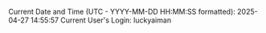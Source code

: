 Current Date and Time (UTC - YYYY-MM-DD HH:MM:SS formatted): 2025-04-27 14:55:57
Current User's Login: luckyaiman
